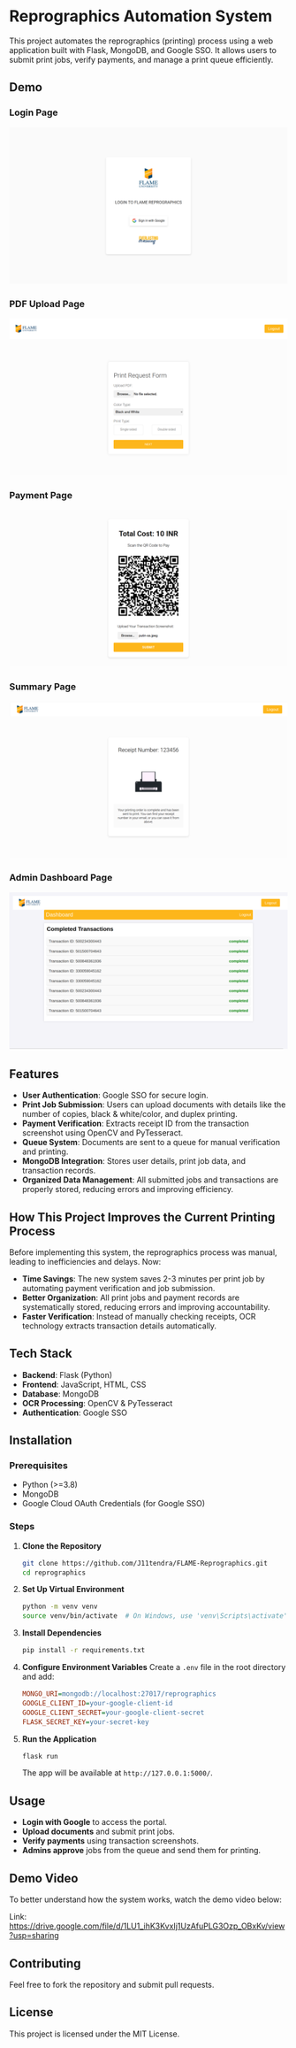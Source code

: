# Reprographics Automation System

This project automates the reprographics (printing) process using a web application built with Flask, MongoDB, and Google SSO. It allows users to submit print jobs, verify payments, and manage a print queue efficiently.

## Demo 

### Login Page
![Login](app/static/demo/login.png)
### PDF Upload Page
![PDF Upload](app/static/demo/print-1.png)
### Payment Page
![Payment](app/static/demo/payment.png)
### Summary Page
![Summary](app/static/demo/summary.png)
### Admin Dashboard Page
![Admin Dashboard](app/static/demo/dashboard.png)

## Features
- **User Authentication**: Google SSO for secure login.
- **Print Job Submission**: Users can upload documents with details like the number of copies, black & white/color, and duplex printing.
- **Payment Verification**: Extracts receipt ID from the transaction screenshot using OpenCV and PyTesseract.
- **Queue System**: Documents are sent to a queue for manual verification and printing.
- **MongoDB Integration**: Stores user details, print job data, and transaction records.
- **Organized Data Management**: All submitted jobs and transactions are properly stored, reducing errors and improving efficiency.

## How This Project Improves the Current Printing Process
Before implementing this system, the reprographics process was manual, leading to inefficiencies and delays. Now:
- **Time Savings**: The new system saves 2-3 minutes per print job by automating payment verification and job submission.
- **Better Organization**: All print jobs and payment records are systematically stored, reducing errors and improving accountability.
- **Faster Verification**: Instead of manually checking receipts, OCR technology extracts transaction details automatically.

## Tech Stack
- **Backend**: Flask (Python)
- **Frontend**: JavaScript, HTML, CSS
- **Database**: MongoDB
- **OCR Processing**: OpenCV & PyTesseract
- **Authentication**: Google SSO

## Installation

### Prerequisites
- Python (>=3.8)
- MongoDB
- Google Cloud OAuth Credentials (for Google SSO)

### Steps
1. **Clone the Repository**
   ```sh
   git clone https://github.com/J11tendra/FLAME-Reprographics.git
   cd reprographics
   ```

2. **Set Up Virtual Environment**
   ```sh
   python -m venv venv
   source venv/bin/activate  # On Windows, use 'venv\Scripts\activate'
   ```

3. **Install Dependencies**
   ```sh
   pip install -r requirements.txt
   ```

4. **Configure Environment Variables**
   Create a `.env` file in the root directory and add:
   ```ini
   MONGO_URI=mongodb://localhost:27017/reprographics
   GOOGLE_CLIENT_ID=your-google-client-id
   GOOGLE_CLIENT_SECRET=your-google-client-secret
   FLASK_SECRET_KEY=your-secret-key
   ```

5. **Run the Application**
   ```sh
   flask run
   ```
   The app will be available at `http://127.0.0.1:5000/`.

## Usage
- **Login with Google** to access the portal.
- **Upload documents** and submit print jobs.
- **Verify payments** using transaction screenshots.
- **Admins approve** jobs from the queue and send them for printing.

## Demo Video
To better understand how the system works, watch the demo video below:

Link: https://drive.google.com/file/d/1LU1_ihK3KvxIj1UzAfuPLG3Ozp_OBxKv/view?usp=sharing

## Contributing
Feel free to fork the repository and submit pull requests.

## License
This project is licensed under the MIT License.